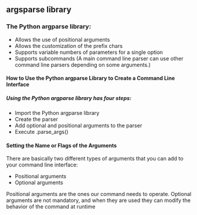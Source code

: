 ## argsparse library
### The Python argparse library:
* Allows the use of positional arguments
* Allows the customization of the prefix chars
* Supports variable numbers of parameters for a single option
* Supports subcommands (A main command line parser can use other command line parsers depending on some arguments.)

#### How to Use the Python argparse Library to Create a Command Line Interface
##### Using the Python argparse library has four steps:
* Import the Python argparse library
* Create the parser
* Add optional and positional arguments to the parser
* Execute .parse_args()

#### Setting the Name or Flags of the Arguments
There are basically two different types of arguments that you can add to your command line interface:
* Positional arguments
* Optional arguments

Positional arguments are the ones our command needs to operate.
Optional arguments are not mandatory, and when they are used they can modify the behavior of the command at runtime